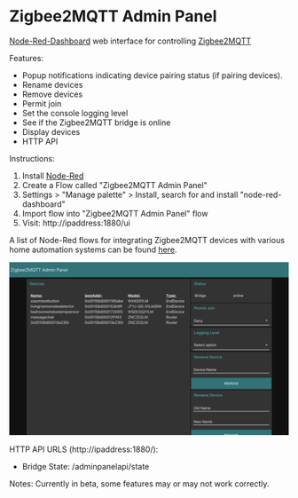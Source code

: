 # Zigbee2MQTT Admin Panel
[Node-Red-Dashboard](https://github.com/node-red/node-red-dashboard) web interface for controlling [Zigbee2MQTT](https://github.com/Koenkk/zigbee2mqtt)

Features:
* Popup notifications indicating device pairing status (if pairing devices).
* Rename devices
* Remove devices
* Permit join
* Set the console logging level
* See if the Zigbee2MQTT bridge is online
* Display devices
* HTTP API

Instructions:

1) Install [Node-Red](https://nodered.org/)
2) Create a Flow called "Zigbee2MQTT Admin Panel"
3) Settings > "Manage palette" > Install, search for and install "node-red-dashboard"
4) Import flow into "Zigbee2MQTT Admin Panel" flow
5) Visit: http://ipaddress:1880/ui

A list of Node-Red flows for integrating Zigbee2MQTT devices with various home automation systems can be found [here](https://github.com/ben423423n32j14e/zigbee2mqttflowdevices).


![Screenshot](screenshot.png)

HTTP API URLS (http://ipaddress:1880/):

* Bridge State: /adminpanelapi/state

Notes:
Currently in beta, some features may or may not work correctly.
